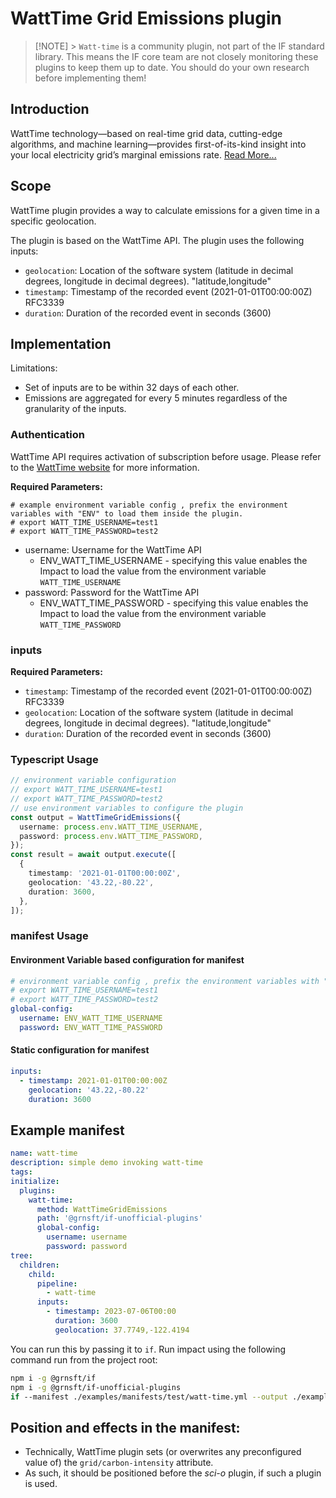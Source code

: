 # WattTime Grid Emissions plugin

> [!NOTE] > `Watt-time` is a community plugin, not part of the IF standard library. This means the IF core team are not closely monitoring these plugins to keep them up to date. You should do your own research before implementing them!

## Introduction

WattTime technology—based on real-time grid data, cutting-edge algorithms, and machine learning—provides first-of-its-kind insight into your local electricity grid’s marginal emissions rate. [Read More...](https://www.watttime.org/api-documentation/#introduction)

## Scope

WattTime plugin provides a way to calculate emissions for a given time in a specific geolocation.

The plugin is based on the WattTime API. The plugin uses the following inputs:

- `geolocation`: Location of the software system (latitude in decimal degrees, longitude in decimal degrees). "latitude,longitude"
- `timestamp`: Timestamp of the recorded event (2021-01-01T00:00:00Z) RFC3339
- `duration`: Duration of the recorded event in seconds (3600)

## Implementation

Limitations:

- Set of inputs are to be within 32 days of each other.
- Emissions are aggregated for every 5 minutes regardless of the granularity of the inputs.

### Authentication

WattTime API requires activation of subscription before usage. Please refer to the [WattTime website](https://www.watttime.org/get-the-data/data-plans/) for more information.

**Required Parameters:**

```
# example environment variable config , prefix the environment variables with "ENV" to load them inside the plugin.
# export WATT_TIME_USERNAME=test1
# export WATT_TIME_PASSWORD=test2
```

- username: Username for the WattTime API
  - ENV_WATT_TIME_USERNAME - specifying this value enables the Impact to load the value from the environment variable `WATT_TIME_USERNAME`
- password: Password for the WattTime API
  - ENV_WATT_TIME_PASSWORD - specifying this value enables the Impact to load the value from the environment variable `WATT_TIME_PASSWORD`

### inputs

**Required Parameters:**

- `timestamp`: Timestamp of the recorded event (2021-01-01T00:00:00Z) RFC3339
- `geolocation`: Location of the software system (latitude in decimal degrees, longitude in decimal degrees). "latitude,longitude"
- `duration`: Duration of the recorded event in seconds (3600)

### Typescript Usage

```typescript
// environment variable configuration
// export WATT_TIME_USERNAME=test1
// export WATT_TIME_PASSWORD=test2
// use environment variables to configure the plugin
const output = WattTimeGridEmissions({
  username: process.env.WATT_TIME_USERNAME,
  password: process.env.WATT_TIME_PASSWORD,
});
const result = await output.execute([
  {
    timestamp: '2021-01-01T00:00:00Z',
    geolocation: '43.22,-80.22',
    duration: 3600,
  },
]);
```

### manifest Usage

#### Environment Variable based configuration for manifest

```yaml
# environment variable config , prefix the environment variables with "ENV" to load them inside the plugin.
# export WATT_TIME_USERNAME=test1
# export WATT_TIME_PASSWORD=test2
global-config:
  username: ENV_WATT_TIME_USERNAME
  password: ENV_WATT_TIME_PASSWORD
```

#### Static configuration for manifest

```yaml
inputs:
  - timestamp: 2021-01-01T00:00:00Z
    geolocation: '43.22,-80.22'
    duration: 3600
```

## Example manifest

```yaml
name: watt-time
description: simple demo invoking watt-time
tags:
initialize:
  plugins:
    watt-time:
      method: WattTimeGridEmissions
      path: '@grnsft/if-unofficial-plugins'
      global-config:
        username: username
        password: password
tree:
  children:
    child:
      pipeline:
        - watt-time
      inputs:
        - timestamp: 2023-07-06T00:00
          duration: 3600
          geolocation: 37.7749,-122.4194
```

You can run this by passing it to `if`. Run impact using the following command run from the project root:

```sh
npm i -g @grnsft/if
npm i -g @grnsft/if-unofficial-plugins
if --manifest ./examples/manifests/test/watt-time.yml --output ./examples/outputs/watt-time.yml
```

## Position and effects in the manifest:

- Technically, WattTime plugin sets (or overwrites any preconfigured value of) the `grid/carbon-intensity` attribute.
- As such, it should be positioned before the _sci-o_ plugin, if such a plugin is used.
